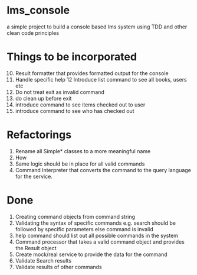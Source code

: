lms_console
===========

a simple project to build a console based lms system using TDD and other clean code principles


Things to be incorporated
=========================
10) Result formatter that provides formatted output for the console
11) Handle specific help
12  Introduce list command to see all books, users etc
13) Do not treat exit as invalid command
14) do clean up before exit
15) introduce command to see items checked out to user
16) introduce command to see who has checked out

Refactorings
============
1) Rename all Simple* classes to a more meaningful name
2) How
3) Same logic should be in place for all valid commands
9) Command Interpreter that converts the command to the query language for the service.

Done
==========
1) Creating command objects from command string
2) Validating the syntax of specific commands e.g. search should be followed by specific parameters else command
   is invalid
4) help command should list out all possible commands in the system
5) Command processor that takes a valid command object and provides the Result object
8) Create mock/real service to provide the data for the command
6) Validate Search results
7) Validate results of other commands
